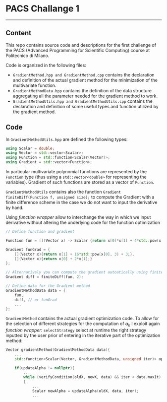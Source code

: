# PACS Challange 1
---- 
## Content
This repo contains source code and descriptions for the first challenge of the PACS (Advanced Programming for Scientific Computing) course at Politecnico di Milano.

Code is organized in the following files:
- `GradientMethod.hpp and GradientMethod.cpp` contains the declaration and definition of the actual gradient method for the minimization of the multivariate function.
- `GradientMethodData.hpp` contains the definition of the data structure aggregating all the parameter needed for the gradient method to work.
- `GradientMethodUtils.hpp and GradientMethodUtils.cpp` contains the declaration and definition of some useful types and function utilized by the gradient method. 

## Code
In `GradientMethodUtils.hpp` are defined the following types:

```cpp
using Scalar = double;
using Vector = std::vector<Scalar>;
using Function = std::function<Scalar(Vector)>;
using Gradient = std::vector<Function>;
```

In particular multivariate polynomial functions are represented by the `Function` type (thus using a `std::vector<double>` for representing the variables). Gradient of such functions are stored as a vector of `Function`. 

`GradientMethodUtils` contains also the function
`Gradient finiteDiff(Function f, unsigned size);` to compute the Gradient with a finite difference scheme in the case we do not want to input the derivative by hand. 

Using *function wrapper* allow to interchange the way in which we input derivative without altering the underlying code for the function optimization

```cpp
// Define function and gradient

Function fun = [](Vector x) -> Scalar {return x[0]*x[1] + 4*std::pow(x[0],4) + std::pow(x[1],2) + 3*x[0];};

Gradient funGrad = {
	[](Vector x){return x[1] + 16*std::pow(x[0], 3) + 3;},
	[](Vector x){return x[0] + 2*x[1];}
};

// Alternatively you can compute the gradient autoatically using finite difference
Gradient diff = finiteDiff(fun, 2);

// Define data for the Gradient method
GradientMethodData data = {
	fun,
	diff, // or funGrad
    ...
};
```

`GradientMethod` contains the actual gradient optimization code. To allow for the selection of different strategies for the computation of $\alpha_k$ I exploit again *function wrapper*: `selectStrategy` select at runtime the right strategy inputted by the user prior of entering in the iterative part of the optimization method:

```cpp
Vector gradientMethod(GradientMethodData data){
	...
	std::function<Scalar(Vector, GradientMethodData, unsigned iter)> updateAlpha = selectStrategy(data.strategy);

	if(updateAlpha != nullptr){
		...
		while (verifyCondition(oldX, newX, data) && iter < data.maxIt)
		{
			...
			Scalar newAlpha = updateAlpha(oldX, data, iter);
			...
		
```